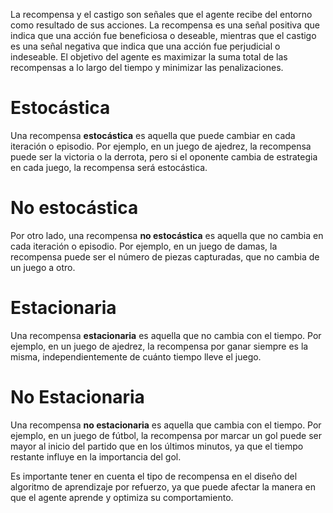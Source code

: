 La recompensa y el castigo son señales que el agente recibe del entorno como resultado de sus acciones. La recompensa es una señal positiva que indica que una acción fue beneficiosa o deseable, mientras que el castigo es una señal negativa que indica que una acción fue perjudicial o indeseable. El objetivo del agente es maximizar la suma total de las recompensas a lo largo del tiempo y minimizar las penalizaciones.

# Estocástica

Una recompensa **estocástica** es aquella que puede cambiar en cada iteración o episodio. Por ejemplo, en un juego de ajedrez, la recompensa puede ser la victoria o la derrota, pero si el oponente cambia de estrategia en cada juego, la recompensa será estocástica.

# No estocástica

Por otro lado, una recompensa **no estocástica** es aquella que no cambia en cada iteración o episodio. Por ejemplo, en un juego de damas, la recompensa puede ser el número de piezas capturadas, que no cambia de un juego a otro.

# Estacionaria

Una recompensa **estacionaria** es aquella que no cambia con el tiempo. Por ejemplo, en un juego de ajedrez, la recompensa por ganar siempre es la misma, independientemente de cuánto tiempo lleve el juego.

# No Estacionaria

Una recompensa **no estacionaria** es aquella que cambia con el tiempo. Por ejemplo, en un juego de fútbol, la recompensa por marcar un gol puede ser mayor al inicio del partido que en los últimos minutos, ya que el tiempo restante influye en la importancia del gol.

Es importante tener en cuenta el tipo de recompensa en el diseño del algoritmo de aprendizaje por refuerzo, ya que puede afectar la manera en que el agente aprende y optimiza su comportamiento.